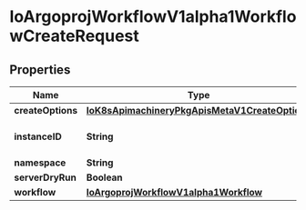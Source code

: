 
# IoArgoprojWorkflowV1alpha1WorkflowCreateRequest

## Properties
Name | Type | Description | Notes
------------ | ------------- | ------------- | -------------
**createOptions** | [**IoK8sApimachineryPkgApisMetaV1CreateOptions**](IoK8sApimachineryPkgApisMetaV1CreateOptions.md) |  |  [optional]
**instanceID** | **String** | This field is no longer used. |  [optional]
**namespace** | **String** |  |  [optional]
**serverDryRun** | **Boolean** |  |  [optional]
**workflow** | [**IoArgoprojWorkflowV1alpha1Workflow**](IoArgoprojWorkflowV1alpha1Workflow.md) |  |  [optional]



